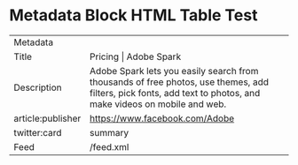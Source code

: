# Metadata Block HTML Table Test

<table>
  <tr>
    <td>Metadata</td>
  </tr>
  <tr>
    <td>Title</td>
    <td>Pricing | Adobe Spark</td>
  </tr>
  <tr>
    <td>Description</td>
    <td>Adobe Spark lets you easily search from thousands of free photos, use themes, add filters, pick fonts, add text to photos, and make videos on mobile and web.</td>
  </tr>
  <tr>
    <td>article:publisher</td>
    <td><a href="https://www.facebook.com/Adobe">https://www.facebook.com/Adobe</a></td>
  </tr>
  <tr>
    <td>twitter:card</td>
    <td>summary</td>
  </tr>
  <tr>
    <td>Feed</td>
    <td>/feed.xml</td>
  </tr>
</table>
